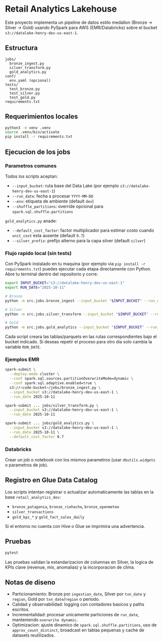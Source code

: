 # Retail Analytics Lakehouse

Este proyecto implementa un pipeline de datos estilo medallon (Bronze -> Silver -> Gold) usando PySpark para AWS (EMR/Databricks) sobre el bucket `s3://datalake-henry-dev-us-east-1`.

## Estructura

```
jobs/
  bronze_ingest.py
  silver_transform.py
  gold_analytics.py
conf/
  env.yaml (opcional)
tests/
  test_bronze.py
  test_silver.py
  test_gold.py
requirements.txt
```

## Requerimientos locales

```bash
python3 -m venv .venv
source .venv/bin/activate
pip install -r requirements.txt
```

## Ejecucion de los jobs

### Parametros comunes

Todos los scripts aceptan:

- `--input_bucket`: ruta base del Data Lake (por ejemplo `s3://datalake-henry-dev-us-east-1`)
- `--run_date`: fecha a procesar `YYYY-MM-DD`
- `--env`: etiqueta de ambiente (default `dev`)
- `--shuffle_partitions`: override opcional para `spark.sql.shuffle.partitions`

`gold_analytics.py` anade:

- `--default_cost_factor`: factor multiplicador para estimar costo cuando `unit_cost` esta ausente (default `0.7`)
- `--silver_prefix`: prefijo alterno para la capa silver (default `silver`)

### Flujo rapido local (sin tests)

Con PySpark instalado en tu maquina (por ejemplo via `pip install -r requirements.txt`) puedes ejecutar cada etapa directamente con
Python. Abre tu terminal dentro del repositorio y corre:

```bash
export INPUT_BUCKET="s3://datalake-henry-dev-us-east-1"
export RUN_DATE="2025-10-11"

# Bronze
python -m src.jobs.bronze_ingest --input_bucket "$INPUT_BUCKET" --run_date "$RUN_DATE"

# Silver
python -m src.jobs.silver_transform --input_bucket "$INPUT_BUCKET" --run_date "$RUN_DATE" --raw_prefix bronze --silver_prefix silver

# Gold
python -m src.jobs.gold_analytics --input_bucket "$INPUT_BUCKET" --run_date "$RUN_DATE" --default_cost_factor 0.7

```

Cada script creara las tablas/parquets en las rutas correspondientes bajo el bucket indicado. Si deseas repetir el proceso para
otro dia solo cambia la variable `RUN_DATE`.

### Ejemplos EMR

```bash
spark-submit \
  --deploy-mode cluster \
  --conf spark.sql.sources.partitionOverwriteMode=dynamic \
  --conf spark.sql.adaptive.enabled=true \
  s3://<code-bucket>/jobs/bronze_ingest.py \
  --input_bucket s3://datalake-henry-dev-us-east-1 \
  --run_date 2025-10-11

spark-submit ... jobs/silver_transform.py \
  --input_bucket s3://datalake-henry-dev-us-east-1 \
  --run_date 2025-10-11

spark-submit ... jobs/gold_analytics.py \
  --input_bucket s3://datalake-henry-dev-us-east-1 \
  --run_date 2025-10-11 \
  --default_cost_factor 0.7
```

### Databricks

Crear un job o notebook con los mismos parametros (usar `dbutils.widgets` o parametros de job).

## Registro en Glue Data Catalog

Los scripts intentan registrar o actualizar automaticamente las tablas en la base `retail_analytics_dev`:

- `bronze_patagonia`, `bronze_riohacha`, `bronze_openmeteo`
- `silver_transactions`
- `gold_kpi_*` y `gold_fact_sales_daily`

Si el entorno no cuenta con Hive o Glue se imprimira una advertencia.

## Pruebas

```bash
pytest
```

Las pruebas validan la estandarizacion de columnas en Silver, la logica de KPIs clave (revenue, mix, anomalias) y la incorporacion de clima.

## Notas de diseno

- Particionamiento: Bronze por `ingestion_date`, Silver por `txn_date` y `region`, Gold por `txn_date`/`region` o periodo.
- Calidad y observabilidad: logging con contadores basicos y paths escritos.
- Incrementalidad: procesar unicamente particiones de `run_date`, manteniendo `overwrite dynamic`.
- Optimizacion: ajuste dinamico de `spark.sql.shuffle.partitions`, uso de `approx_count_distinct`, broadcast en tablas pequenas y cache de datasets reutilizados.
